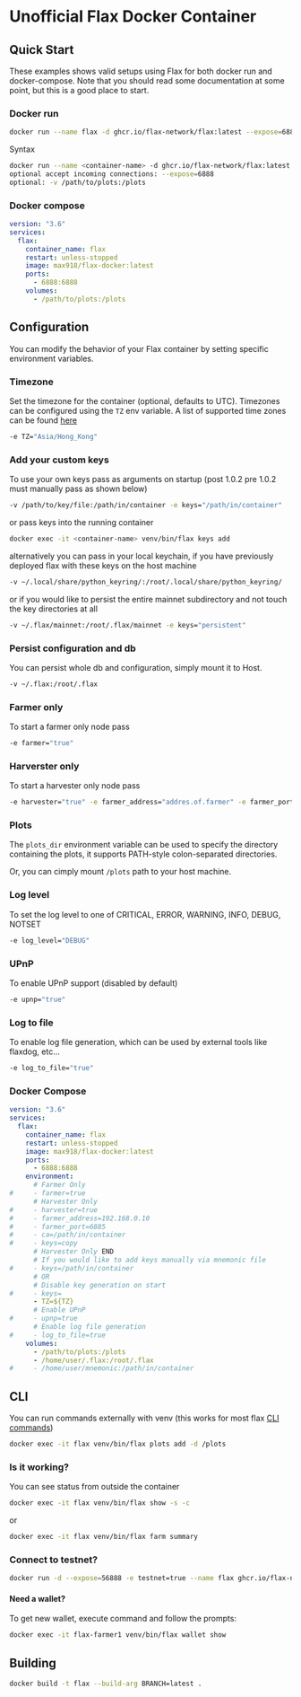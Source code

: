 # Unofficial Flax Docker Container

## Quick Start

These examples shows valid setups using Flax for both docker run and docker-compose. Note that you should read some documentation at some point, but this is a good place to start.

### Docker run

```bash
docker run --name flax -d ghcr.io/flax-network/flax:latest --expose=6888 -v /path/to/plots:/plots
```
Syntax
```bash
docker run --name <container-name> -d ghcr.io/flax-network/flax:latest 
optional accept incoming connections: --expose=6888
optional: -v /path/to/plots:/plots
```

### Docker compose

```yaml
version: "3.6"
services:
  flax:
    container_name: flax
    restart: unless-stopped
    image: max918/flax-docker:latest
    ports:
      - 6888:6888
    volumes:
      - /path/to/plots:/plots
```

## Configuration

You can modify the behavior of your Flax container by setting specific environment variables.

### Timezone

Set the timezone for the container (optional, defaults to UTC).
Timezones can be configured using the `TZ` env variable. A list of supported time zones can be found [here](http://manpages.ubuntu.com/manpages/focal/man3/DateTime::TimeZone::Catalog.3pm.html)
```bash
-e TZ="Asia/Hong_Kong"
```

### Add your custom keys

To use your own keys pass as arguments on startup (post 1.0.2 pre 1.0.2 must manually pass as shown below)
```bash
-v /path/to/key/file:/path/in/container -e keys="/path/in/container"
```
or pass keys into the running container
```bash
docker exec -it <container-name> venv/bin/flax keys add
```
alternatively you can pass in your local keychain, if you have previously deployed flax with these keys on the host machine
```bash
-v ~/.local/share/python_keyring/:/root/.local/share/python_keyring/
```
or if you would like to persist the entire mainnet subdirectory and not touch the key directories at all
```bash
-v ~/.flax/mainnet:/root/.flax/mainnet -e keys="persistent"
```


### Persist configuration and db

You can persist whole db and configuration, simply mount it to Host.
```bash
-v ~/.flax:/root/.flax
```

### Farmer only

To start a farmer only node pass
```bash
-e farmer="true"
```

### Harverster only

To start a harvester only node pass
```bash
-e harvester="true" -e farmer_address="addres.of.farmer" -e farmer_port="portnumber" -v /path/to/ssl/ca:/path/in/container -e ca="/path/in/container" -e keys="copy"
```

### Plots

The `plots_dir` environment variable can be used to specify the directory containing the plots, it supports PATH-style colon-separated directories.

Or, you can cimply mount `/plots` path to your host machine.

### Log level
To set the log level to one of CRITICAL, ERROR, WARNING, INFO, DEBUG, NOTSET
```bash
-e log_level="DEBUG"
```

### UPnP
To enable UPnP support (disabled by default)
```bash
-e upnp="true"
```

### Log to file
To enable log file generation, which can be used by external tools like flaxdog, etc...
```bash
-e log_to_file="true"
```

### Docker Compose

```yaml
version: "3.6"
services:
  flax:
    container_name: flax
    restart: unless-stopped
    image: max918/flax-docker:latest
    ports:
      - 6888:6888
    environment:
      # Farmer Only
#     - farmer=true
      # Harvester Only
#     - harvester=true
#     - farmer_address=192.168.0.10
#     - farmer_port=6885
#     - ca=/path/in/container
#     - keys=copy
      # Harvester Only END
      # If you would like to add keys manually via mnemonic file
#     - keys=/path/in/container
      # OR
      # Disable key generation on start
#     - keys=
      - TZ=${TZ}
      # Enable UPnP
#     - upnp=true
      # Enable log file generation
#     - log_to_file=true
    volumes:
      - /path/to/plots:/plots
      - /home/user/.flax:/root/.flax
#     - /home/user/mnemonic:/path/in/container
```

## CLI

You can run commands externally with venv (this works for most flax [CLI commands](https://github.com/Chia-Network/chia-blockchain/wiki/CLI-Commands-Reference))
```bash
docker exec -it flax venv/bin/flax plots add -d /plots
```

### Is it working?

You can see status from outside the container
```bash
docker exec -it flax venv/bin/flax show -s -c
```
or
```bash
docker exec -it flax venv/bin/flax farm summary
```

### Connect to testnet?

```bash
docker run -d --expose=56888 -e testnet=true --name flax ghcr.io/flax-network/flax:latest
```

#### Need a wallet?

To get new wallet, execute command and follow the prompts:

```bash
docker exec -it flax-farmer1 venv/bin/flax wallet show
```

## Building

```bash
docker build -t flax --build-arg BRANCH=latest .
```
